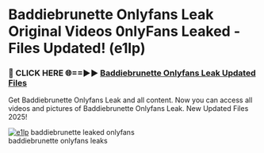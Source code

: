 # Baddiebrunette Onlyfans Leak Original Videos 0nlyFans Leaked - Files Updated! (e1lp)

<h3>🔴 CLICK HERE 🌐==►► <a href="https://tinyurl.com/3hn5wdd3" rel="nofollow">Baddiebrunette Onlyfans Leak Updated Files</a></h3>

Get Baddiebrunette Onlyfans Leak and all content. Now you can access all videos and pictures of Baddiebrunette Onlyfans Leak. New Updated Files 2025!

[![e1lp](https://i.imgur.com/4HnBqBT.gif)](https://tinyurl.com/3hn5wdd3)
baddiebrunette leaked onlyfans<br>
baddiebrunette onlyfans leaks